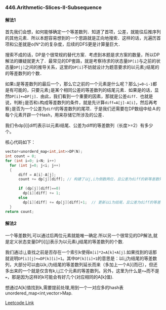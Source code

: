 ### 446.Arithmetic-Slices-II-Subsequence

#### 解法1

首先我们会想，如何能够确定一个等差数列．知道了首项，公差，就能往后推序列的其他元素．所以本题容易想到的一个思路就是正向地搜索．这样的话，光遍历首项和公差就是o(N^2)的复杂度，后续的DFS更是计算量巨大．

搜索不成的话，DP是个很常规的替代方案．考虑到本题是求方案的数量，所以DP解法的嫌疑就更大了．最常见的DP套路，就是考察待求的状态量```DP[i]```与之前的状态量```DP[j]```之间的推导关系，这里的```DP[i]```不妨就设计为题意要求的以元素```j```结尾的的等差数列的个数．

如果```i```是等差数列的最后一个，那么它之前的一个元素是什么呢？那么```j=0~i-1```都是有可能的，只要元素```j```是某个相同公差的等差数列的结尾元素．如果是的话，显然```DP[i]+=DP[j]```．由此，我们看到一个重要的因素，那就是公差```diff```．也就是说，判断```j```是否和```i```构成等差数列的条件，就是先计算```diff=A[j]-A[i]```，然后再考察```j```是否为一个公差为```diff```的等差数列的尾项．于是我们还需要在DP数组中给Ａ的每个元素开辟一个Hash，用来存储它所涉及的公差．

我们令dp[i][diff]表示以元素i结尾、公差为diff的等差数列（长度>=2）有多少个。

核心代码如下：
```cpp
vector<unorderd_map<int,int>>DP(N);
int count = 0;
for (int i=0; i<N; i++)
  for (int j=0; j<i; j++)
  {
      diff = A[i]-A[j];
      count += dp[j][diff]; // 构建了以j,i为倒数两位，且公差为diff的新等差数列(长度>=3)
      
      if (dp[j][diff]==0)
        dp[i][diff] += 1;
      else
        dp[i][diff] += dp[j][diff]+1;  // 更新以i为结尾，且公差为diff的等差数列(长度>=2)的个数。
  }
return count;  
```
#### 解法2

一个等差数列,可以通过后两位元素就能唯一确定.所以另一个很常见的DP解法,就是定义状态变量DP[i][j]表示为以元素i,j结尾的等差数列的个数.

我们通过i,j,查找之前是否存在一个索引k使得```A[i]*2=A[k]+A[j]```.如果找到的话那就说明```DP[i][j]+=DP[k][i]+1```。其中```DP[k][i]+1```的意思是：以i,j为结尾的等差数列，大部分可以由以k,i为结尾的等差数列延长而来（多加上一个A[i]而已），但还多出来的一个就是仅含有k,i,j三个元素的等差数列。另外，这里为什么是```+=```而不是```=```，那是因为这样的k可能会有好几个(对应相同的A[k]值).

想通过A[k]值找到k,需要提前处理,用到一个一对应多的hash表unordered_map<int,vector<int>>Map.


[Leetcode Link](https://leetcode.com/problems/arithmetic-slices-ii-subsequence)
